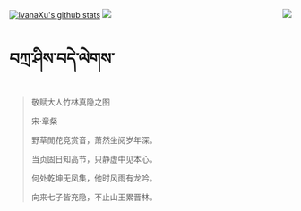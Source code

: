 [![IvanaXu's github stats](https://github-readme-stats.vercel.app/api?username=IvanaXu&show_icons=true&theme=vue-dark)](https://github.com/anuraghazra/github-readme-stats)
<img align="right" src="https://github-readme-stats.vercel.app/api/top-langs/?username=IvanaXu&langs_count=7&theme=graywhite" />
<img src="https://github-readme-stats.vercel.app/api/wakatime?username=IvanaXu&layout=compact&langs_count=6&theme=vue-dark&&custom_title=Programming Times(Jul 29 2021-)" />
# བཀྲ་ཤིས་བདེ་ལེགས་
> 敬赋大人竹林真隐之图
>
> 宋·章粲
>
> 野草閒花竞赏音，萧然坐阅岁年深。
> 
> 当贞固日知高节，只静虚中见本心。
> 
> 何处乾坤无凤集，他时风雨有龙吟。
> 
> 向来七子皆充隐，不止山王累晋林。